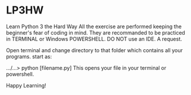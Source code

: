 # LP3HW
Learn Python 3 the Hard Way
All the exercise are performed keeping the beginner's fear of coding in mind.
They are recommanded to be practiced in TERMINAL or Windows POWERSHELL.
DO NOT use an IDE. A request.

Open terminal and change directory to that folder which contains all your programs.
start as:

.../...> python [filename.py]
This opens your file in your terminal or powershell.

Happy Learning!
